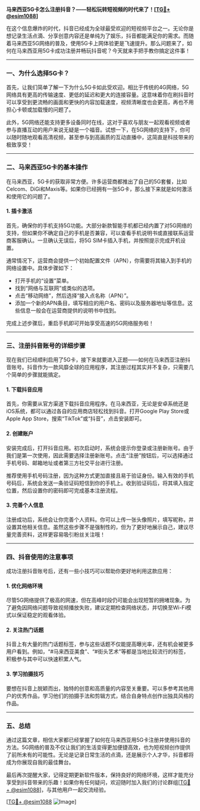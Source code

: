 **马来西亚5G卡怎么注册抖音？——轻松玩转短视频的时代来了！[[TG💪+ @esim1088](https://t.me/s/esim1088)]**

在这个信息爆炸的时代，抖音已经成为全球最受欢迎的短视频平台之一。无论你是想记录生活点滴、分享创意内容还是单纯为了娱乐，抖音都能满足你的需求。而随着马来西亚5G网络的普及，使用5G卡上网体验更是飞速提升。那么问题来了，如何在马来西亚用5G卡成功注册并畅玩抖音呢？今天就来手把手教你搞定这件事！

---

### 一、为什么选择5G卡？

首先，让我们简单了解一下为什么5G卡如此受欢迎。相比于传统的4G网络，5G网络具有更高的传输速度、更低的延迟和更大的连接容量。这意味着你在刷抖音时可以享受到更流畅的画面和更快的内容加载速度，视频清晰度也会更高，再也不用担心卡顿或加载慢的问题了。

此外，5G网络还能支持更多设备同时在线，这对于喜欢与朋友一起观看视频或者参与直播互动的用户来说无疑是一个福音。试想一下，在5G网络的支持下，你可以随时随地观看高清视频，甚至参与到高画质的互动直播中，这简直是科技带来的极致享受！

---

### 二、马来西亚5G卡的基本操作

在马来西亚，5G卡的获取非常方便。许多运营商都推出了自己的5G套餐，比如Celcom、DiGi和Maxis等。如果你已经拥有一张5G卡，那么接下来就是如何激活和使用它的问题了。

#### 1. 插卡激活

首先，确保你的手机支持5G功能。大部分新款智能手机都已经内置了对5G网络的支持，但如果你不确定自己的手机是否兼容，可以查看手机说明书或直接联系运营商客服确认。一旦确认无误后，将5G SIM卡插入手机，并按照提示完成开机设置。

通常情况下，运营商会提供一个初始配置文件（APN），你需要将其输入到手机的网络设置中。具体步骤如下：

- 打开手机的“设置”菜单。
- 找到“网络与互联网”或类似的选项。
- 点击“移动网络”，然后选择“接入点名称（APN）”。
- 添加一个新的APN条目，填写相应的用户名、密码以及服务器地址等信息。这些信息一般会在运营商提供的说明书中找到。

完成上述步骤后，重启手机即可开始享受高速的5G网络服务啦！

---

### 三、注册抖音账号的详细步骤

现在我们已经顺利启用了5G卡，接下来就要进入正题——如何在马来西亚注册抖音账号。抖音作为一款风靡全球的应用程序，其注册过程其实并不复杂，只需要几个简单的步骤就能搞定。

#### 1. 下载抖音应用

首先，你需要从官方渠道下载抖音应用程序。在马来西亚，无论是安卓系统还是iOS系统，都可以通过各自的应用商店轻松找到抖音。打开Google Play Store或Apple App Store，搜索“TikTok”或“抖音”，点击安装即可。

#### 2. 创建账户

安装完成后，打开抖音应用。初次启动时，系统会提示你登录或注册新账号。由于我们是第一次使用，因此需要选择注册新账号。点击“注册”按钮后，可以选择通过手机号码、邮箱地址或者第三方社交平台进行注册。

推荐使用手机号码注册，因为这种方式更加直接且易于验证身份。输入有效的手机号码后，系统会发送一条验证码短信到你的手机上。收到验证码后，将其填入指定位置，然后设置你的密码即可完成基本注册流程。

#### 3. 完善个人信息

注册成功后，系统会让你完善个人资料。你可以上传一张头像照片，填写昵称，并设置其他相关信息。虽然这些步骤不是强制性的，但为了更好地展示自己，建议尽量完善资料，这样更容易吸引粉丝关注哦！

---

### 四、抖音使用的注意事项

成功注册抖音账号后，还有一些小技巧可以帮助你更好地利用这款应用：

#### 1. 优化网络环境

尽管5G网络提供了极高的网速，但在高峰时段仍可能会出现短暂的拥堵现象。为了避免因网络问题导致视频播放失败，建议定期检查网络状态，并切换至Wi-Fi模式以保证稳定的观看体验。

#### 2. 关注热门话题

抖音上有大量的热门话题标签，参与这些话题不仅能提高曝光率，还有机会被更多用户看到。例如，“#马来西亚美食”、“#街头艺术”等都是当地比较流行的标签，积极参与其中可以快速积累人气。

#### 3. 学习拍摄技巧

要想在抖音上脱颖而出，独特的创意和高质量的内容至关重要。可以多参考其他用户的优秀作品，学习他们的拍摄手法和剪辑方式，结合自身特点创作出独具风格的作品。

---

### 五、总结

通过这篇文章，相信大家都已经掌握了如何在马来西亚用5G卡注册并使用抖音的方法。5G网络的普及不仅让我们的生活变得更加便捷高效，也为短视频创作提供了前所未有的可能性。无论是记录日常生活的点滴，还是展示个人才华，抖音都将成为你展现自我的最佳舞台。

最后再次提醒大家，记得定期更新软件版本，保持良好的网络环境，这样才能充分享受到抖音带来的乐趣！如果你有任何疑问，欢迎随时加入我们的讨论群组[[TG💪+ @esim1088](https://t.me/s/esim1088)]，与其他用户一起交流经验。

[[TG💪+ @esim1088](https://t.me/s/esim1088) ![Image](https://i.postimg.cc/4NQfJmqS/Snipaste-2025-05-13-00-14-12.png)]